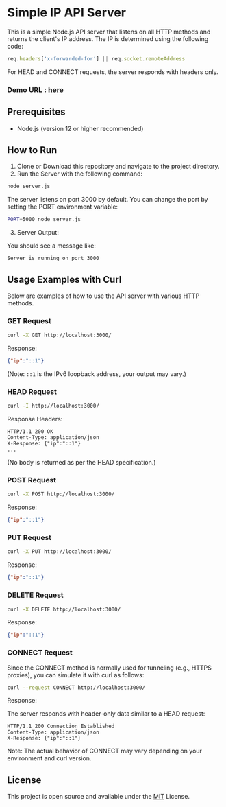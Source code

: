 # Simple IP API Server

This is a simple Node.js API server that listens on all HTTP methods and returns the client's IP address. The IP is determined using the following code:

```js
req.headers['x-forwarded-for'] || req.socket.remoteAddress
```

For HEAD and CONNECT requests, the server responds with headers only.

### Demo URL : [here](https://ip-api.mojosolid.dev/)

## Prerequisites
- Node.js (version 12 or higher recommended)

## How to Run
1. Clone or Download this repository and navigate to the project directory.
2. Run the Server with the following command:

```bash
node server.js
```
The server listens on port 3000 by default. You can change the port by setting the PORT environment variable:
```bash
PORT=5000 node server.js
```
3. Server Output:

You should see a message like:
```
Server is running on port 3000
```

## Usage Examples with Curl
Below are examples of how to use the API server with various HTTP methods.

### GET Request
```bash
curl -X GET http://localhost:3000/
```
Response:
```json
{"ip":"::1"}
```
(Note: `::1` is the IPv6 loopback address, your output may vary.)

### HEAD Request
```bash
curl -I http://localhost:3000/
```
Response Headers:

```
HTTP/1.1 200 OK
Content-Type: application/json
X-Response: {"ip":"::1"}
...
```
(No body is returned as per the HEAD specification.)

### POST Request
```bash
curl -X POST http://localhost:3000/
```
Response:
```json
{"ip":"::1"}
```
### PUT Request
```bash
curl -X PUT http://localhost:3000/
```
Response:
```json
{"ip":"::1"}
```
### DELETE Request
```bash
curl -X DELETE http://localhost:3000/
```
Response:
```json
{"ip":"::1"}
```
### CONNECT Request
Since the CONNECT method is normally used for tunneling (e.g., HTTPS proxies), you can simulate it with curl as follows:

```bash
curl --request CONNECT http://localhost:3000/
```
Response:

The server responds with header-only data similar to a HEAD request:
```
HTTP/1.1 200 Connection Established
Content-Type: application/json
X-Response: {"ip":"::1"}
```
Note: The actual behavior of CONNECT may vary depending on your environment and curl version.

## License
This project is open source and available under the [MIT](LICENSE) License.